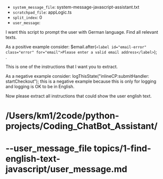 - `system_message_file`: system-message-javascript-assistant.txt
- `scratchpad_file`: appLogic.ts
- `split_index`: 0
- `user_message`: 

I want this script to prompt the user with German language.
Find all relevant texts.

As a positive example consider:
$email.after(`<label id="email-error" class="error" for="email">Please enter a valid email address</label>`); .

This is one of the instructions that I want you to extract.

As a negative example consider:
logThisState("inlineCP:submitHandler: startCheckout");
this is a negative example because this is only for logging and logging is OK to be in English.

Now please extract all instructions that could show the user english text.

 # /Users/km1/2code/python-projects/Coding_ChatBot_Assistant/
 # --user_message_file topics/1-find-english-text-javascript/user_message.md